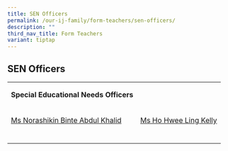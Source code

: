 ```yaml
---
title: SEN Officers
permalink: /our-ij-family/form-teachers/sen-officers/
description: ""
third_nav_title: Form Teachers
variant: tiptap
---
```

<h2>SEN Officers</h2>
<table>
<tbody>
<tr>
<td rowspan="1" colspan="1">
<p><strong>Special Educational Needs Officers</strong>
</p>
</td>
<td rowspan="1" colspan="1">
<p></p>
</td>
</tr>
<tr>
<td rowspan="1" colspan="1">
<p><a href="mailto:norashikin_abdul_khalid@moe.edu.sg" rel="noopener noreferrer nofollow" target="_blank">Ms Norashikin Binte Abdul Khalid</a>
</p>
</td>
<td rowspan="1" colspan="1">
<p><a href="mailto:ho_hwee_ling_a@moe.edu.sg" rel="noopener noreferrer nofollow" target="_blank">Ms Ho Hwee Ling Kelly</a>
</p>
</td>
</tr>
<tr>
<td rowspan="1" colspan="1">
<p></p>
</td>
<td rowspan="1" colspan="1">
<p></p>
</td>
</tr>
</tbody>
</table>
<p></p>